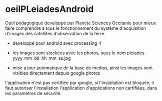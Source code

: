 # oeilPLeiadesAndroid

Outil pédagogique developpé par Planète Sciences Occitanie pour mieux faire comprendre à tous le fonctionnement du système d'acquisition d'images des satellites d'observation de la terre.

- developpé pour android avec processing 4

- les images sont stockées avec les photos, sous le nom pleiades-yyyy_mm_dd_hh_mm_ss.jpg

- mise a jour automatique de la base de medias, ainsi les images sont visibles directement depuis google photos

l'application n'est pas certifiée par google, si l'installation est bloquée, il faut autoriser l'installation l'application d'applications non certifiées, dans les paramètres de sécurité.
